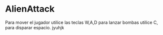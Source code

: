 # AlienAttack
Para mover el jugador utilice las teclas W,A,D para lanzar bombas utilice C, para disparar espacio.
jyuhjk
